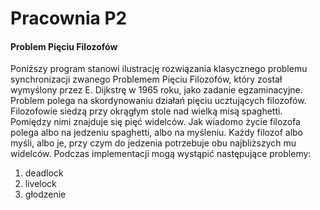 # Pracownia P2 
#### Problem Pięciu Filozofów
Poniższy program stanowi ilustrację rozwiązania klasycznego problemu synchronizacji zwanego Problemem Pięciu Filozofów, który został wymyślony przez E. Dijkstrę w 1965 roku, jako zadanie egzaminacyjne. Problem polega na skordynowaniu działań pięciu ucztujących filozofów. Filozofowie siedzą przy okrągłym stole nad wielką misą spaghetti. Pomiędzy nimi znajduje się pięć widelców.
Jak wiadomo życie filozofa polega albo na jedzeniu spaghetti, albo na myśleniu. Każdy filozof albo myśli, albo je, przy czym do jedzenia potrzebuje obu najbliższych mu widelców. Podczas implementacji mogą wystąpić następujące problemy:
1. deadlock
2. livelock
3. głodzenie

